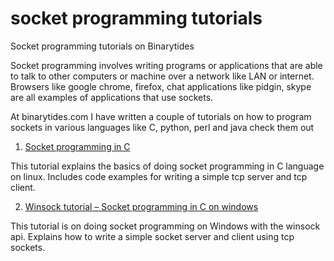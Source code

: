 socket programming tutorials
============================

Socket programming tutorials on Binarytides

Socket programming involves writing programs or applications that are able to talk to other computers or machine over a network
like LAN or internet. Browsers like google chrome, firefox, chat applications like pidgin, skype are all examples of applications
that use sockets.

At binarytides.com I have written a couple of tutorials on how to program sockets in various languages like C, python, perl and java
check them out

1. <a href="http://www.binarytides.com/socket-programming-c-linux-tutorial/">Socket programming in C</a>

This tutorial explains the basics of doing socket programming in C language on linux. Includes code examples for writing a simple
tcp server and tcp client.

2. <a href="http://www.binarytides.com/winsock-socket-programming-tutorial/">Winsock tutorial – Socket programming in C on windows</a>

This tutorial is on doing socket programming on Windows with the winsock api. Explains how to write a simple socket server and client using
tcp sockets.
